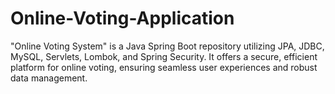 # Online-Voting-Application
"Online Voting System" is a Java Spring Boot repository utilizing JPA, JDBC, MySQL, Servlets, Lombok, and Spring Security. It offers a secure, efficient platform for online voting, ensuring seamless user experiences and robust data management.
